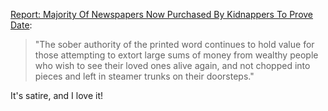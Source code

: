 [Report: Majority Of Newspapers Now Purchased By Kidnappers To Prove Date](https://www.theonion.com/report-majority-of-newspapers-now-purchased-by-kidnapp-1819571085):

> "The sober authority of the printed word continues to hold value for those attempting to extort large sums of money from wealthy people who wish to see their loved ones alive again, and not chopped into pieces and left in steamer trunks on their doorsteps."

It's satire, and I love it!